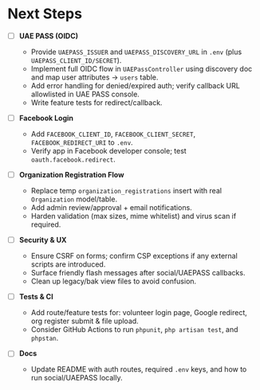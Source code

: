 # Next Steps

- [ ] **UAE PASS (OIDC)**
  - Provide `UAEPASS_ISSUER` and `UAEPASS_DISCOVERY_URL` in `.env` (plus `UAEPASS_CLIENT_ID/SECRET`).
  - Implement full OIDC flow in `UAEPassController` using discovery doc and map user attributes → `users` table.
  - Add error handling for denied/expired auth; verify callback URL allowlisted in UAE PASS console.
  - Write feature tests for redirect/callback.

- [ ] **Facebook Login**
  - Add `FACEBOOK_CLIENT_ID`, `FACEBOOK_CLIENT_SECRET`, `FACEBOOK_REDIRECT_URI` to `.env`.
  - Verify app in Facebook developer console; test `oauth.facebook.redirect`.

- [ ] **Organization Registration Flow**
  - Replace temp `organization_registrations` insert with real `Organization` model/table.
  - Add admin review/approval + email notifications.
  - Harden validation (max sizes, mime whitelist) and virus scan if required.

- [ ] **Security & UX**
  - Ensure CSRF on forms; confirm CSP exceptions if any external scripts are introduced.
  - Surface friendly flash messages after social/UAEPASS callbacks.
  - Clean up legacy/bak view files to avoid confusion.

- [ ] **Tests & CI**
  - Add route/feature tests for: volunteer login page, Google redirect, org register submit & file upload.
  - Consider GitHub Actions to run `phpunit`, `php artisan test`, and `phpstan`.

- [ ] **Docs**
  - Update README with auth routes, required `.env` keys, and how to run social/UAEPASS locally.

